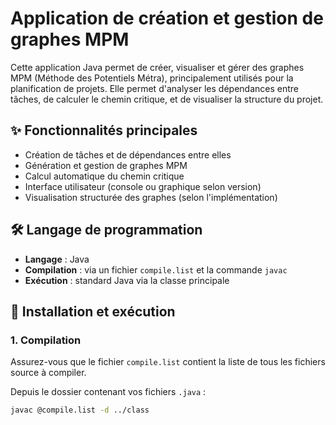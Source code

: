 # Application de création et gestion de graphes MPM

Cette application Java permet de créer, visualiser et gérer des graphes MPM (Méthode des Potentiels Métra), principalement utilisés pour la planification de projets. Elle permet d'analyser les dépendances entre tâches, de calculer le chemin critique, et de visualiser la structure du projet.

## ✨ Fonctionnalités principales

- Création de tâches et de dépendances entre elles
- Génération et gestion de graphes MPM
- Calcul automatique du chemin critique
- Interface utilisateur (console ou graphique selon version)
- Visualisation structurée des graphes (selon l'implémentation)

## 🛠️ Langage de programmation

- **Langage** : Java
- **Compilation** : via un fichier `compile.list` et la commande `javac`
- **Exécution** : standard Java via la classe principale

## 🚀 Installation et exécution

### 1. Compilation

Assurez-vous que le fichier `compile.list` contient la liste de tous les fichiers source à compiler.

Depuis le dossier contenant vos fichiers `.java` :

```bash
javac @compile.list -d ../class
